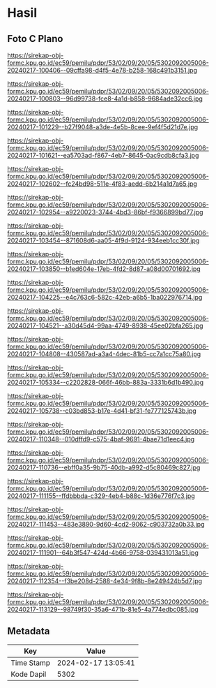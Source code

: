 # Hasil

## Foto C Plano

https://sirekap-obj-formc.kpu.go.id/ec59/pemilu/pdpr/53/02/09/20/05/5302092005006-20240217-100406--09cffa98-d4f5-4e78-b258-168c491b3151.jpg

https://sirekap-obj-formc.kpu.go.id/ec59/pemilu/pdpr/53/02/09/20/05/5302092005006-20240217-100803--96d99738-fce8-4a1d-b858-9684ade32cc6.jpg

https://sirekap-obj-formc.kpu.go.id/ec59/pemilu/pdpr/53/02/09/20/05/5302092005006-20240217-101229--b27f9048-a3de-4e5b-8cee-9ef4f5d21d7e.jpg

https://sirekap-obj-formc.kpu.go.id/ec59/pemilu/pdpr/53/02/09/20/05/5302092005006-20240217-101621--ea5703ad-f867-4eb7-8645-0ac9cdb8cfa3.jpg

https://sirekap-obj-formc.kpu.go.id/ec59/pemilu/pdpr/53/02/09/20/05/5302092005006-20240217-102602--fc24bd98-511e-4f83-aedd-6b214a1d7a65.jpg

https://sirekap-obj-formc.kpu.go.id/ec59/pemilu/pdpr/53/02/09/20/05/5302092005006-20240217-102954--a9220023-3744-4bd3-86bf-f9366899bd77.jpg

https://sirekap-obj-formc.kpu.go.id/ec59/pemilu/pdpr/53/02/09/20/05/5302092005006-20240217-103454--871608d6-aa05-4f9d-9124-934eeb1cc30f.jpg

https://sirekap-obj-formc.kpu.go.id/ec59/pemilu/pdpr/53/02/09/20/05/5302092005006-20240217-103850--b1ed604e-17eb-4fd2-8d87-a08d00701692.jpg

https://sirekap-obj-formc.kpu.go.id/ec59/pemilu/pdpr/53/02/09/20/05/5302092005006-20240217-104225--e4c763c6-582c-42eb-a6b5-1ba022976714.jpg

https://sirekap-obj-formc.kpu.go.id/ec59/pemilu/pdpr/53/02/09/20/05/5302092005006-20240217-104521--a30d45d4-99aa-4749-8938-45ee02bfa265.jpg

https://sirekap-obj-formc.kpu.go.id/ec59/pemilu/pdpr/53/02/09/20/05/5302092005006-20240217-104808--430587ad-a3a4-4dec-81b5-cc7a1cc75a80.jpg

https://sirekap-obj-formc.kpu.go.id/ec59/pemilu/pdpr/53/02/09/20/05/5302092005006-20240217-105334--c2202828-066f-46bb-883a-3331b6d1b490.jpg

https://sirekap-obj-formc.kpu.go.id/ec59/pemilu/pdpr/53/02/09/20/05/5302092005006-20240217-105738--c03bd853-b17e-4d41-bf31-fe777125743b.jpg

https://sirekap-obj-formc.kpu.go.id/ec59/pemilu/pdpr/53/02/09/20/05/5302092005006-20240217-110348--010dffd9-c575-4baf-9691-4bae71d1eec4.jpg

https://sirekap-obj-formc.kpu.go.id/ec59/pemilu/pdpr/53/02/09/20/05/5302092005006-20240217-110736--ebff0a35-9b75-40db-a992-d5c80469c827.jpg

https://sirekap-obj-formc.kpu.go.id/ec59/pemilu/pdpr/53/02/09/20/05/5302092005006-20240217-111155--ffdbbbda-c329-4eb4-b88c-1d36e776f7c3.jpg

https://sirekap-obj-formc.kpu.go.id/ec59/pemilu/pdpr/53/02/09/20/05/5302092005006-20240217-111453--483e3890-9d60-4cd2-9062-c903732a0b33.jpg

https://sirekap-obj-formc.kpu.go.id/ec59/pemilu/pdpr/53/02/09/20/05/5302092005006-20240217-111901--64b3f547-424d-4b66-9758-039431013a51.jpg

https://sirekap-obj-formc.kpu.go.id/ec59/pemilu/pdpr/53/02/09/20/05/5302092005006-20240217-112354--f3be208d-2588-4e34-9f8b-8e249424b5d7.jpg

https://sirekap-obj-formc.kpu.go.id/ec59/pemilu/pdpr/53/02/09/20/05/5302092005006-20240217-113129--98749f30-35a6-471b-81e5-4a774edbc085.jpg


## Metadata

| Key        | Value               |
| ---------- | ------------------- |
| Time Stamp | 2024-02-17 13:05:41 |
| Kode Dapil | 5302                |



